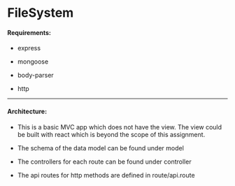 # FileSystem

#### Requirements:

- express

- mongoose

- body-parser

- http

---

#### Architecture:

- This is a basic MVC app which does not have the view. The view could be built with react which is beyond the scope of this assignment.

- The schema of the data model can be found under model

- The controllers for each route can be found under controller

- The api routes for http methods are defined in route/api.route

#
